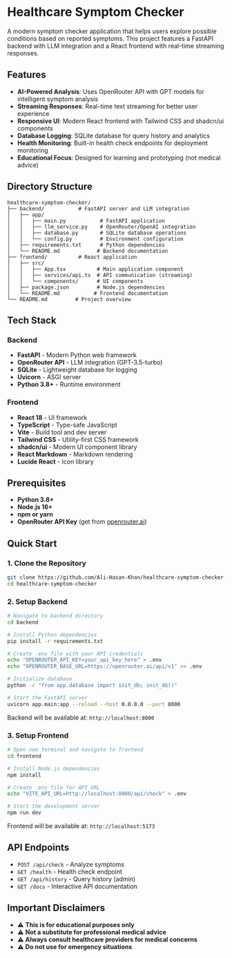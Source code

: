 # Healthcare Symptom Checker

A modern symptom checker application that helps users explore possible conditions based on reported symptoms. This project features a FastAPI backend with LLM integration and a React frontend with real-time streaming responses.

## Features

- **AI-Powered Analysis**: Uses OpenRouter API with GPT models for intelligent symptom analysis
- **Streaming Responses**: Real-time text streaming for better user experience
- **Responsive UI**: Modern React frontend with Tailwind CSS and shadcn/ui components
- **Database Logging**: SQLite database for query history and analytics
- **Health Monitoring**: Built-in health check endpoints for deployment monitoring
- **Educational Focus**: Designed for learning and prototyping (not medical advice)

## Directory Structure

```
healthcare-symptom-checker/
├── backend/           # FastAPI server and LLM integration
│   ├── app/
│   │   ├── main.py           # FastAPI application
│   │   ├── llm_service.py    # OpenRouter/OpenAI integration
│   │   ├── database.py       # SQLite database operations
│   │   └── config.py         # Environment configuration
│   ├── requirements.txt      # Python dependencies
│   └── README.md            # Backend documentation
├── frontend/          # React application
│   ├── src/
│   │   ├── App.tsx          # Main application component
│   │   ├── services/api.ts  # API communication (streaming)
│   │   └── components/      # UI components
│   ├── package.json         # Node.js dependencies
│   └── README.md           # Frontend documentation
└── README.md         # Project overview
```

## Tech Stack

### Backend

- **FastAPI** - Modern Python web framework
- **OpenRouter API** - LLM integration (GPT-3.5-turbo)
- **SQLite** - Lightweight database for logging
- **Uvicorn** - ASGI server
- **Python 3.8+** - Runtime environment

### Frontend

- **React 18** - UI framework
- **TypeScript** - Type-safe JavaScript
- **Vite** - Build tool and dev server
- **Tailwind CSS** - Utility-first CSS framework
- **shadcn/ui** - Modern UI component library
- **React Markdown** - Markdown rendering
- **Lucide React** - Icon library

## Prerequisites

- **Python 3.8+**
- **Node.js 16+**
- **npm or yarn**
- **OpenRouter API Key** (get from [openrouter.ai](https://openrouter.ai))

## Quick Start

### 1. Clone the Repository

```bash
git clone https://github.com/Ali-Hasan-Khan/healthcare-symptom-checker.git
cd healthcare-symptom-checker
```

### 2. Setup Backend

```bash
# Navigate to backend directory
cd backend

# Install Python dependencies
pip install -r requirements.txt

# Create .env file with your API credentials
echo "OPENROUTER_API_KEY=your_api_key_here" > .env
echo "OPENROUTER_BASE_URL=https://openrouter.ai/api/v1" >> .env

# Initialize database
python -c "from app.database import init_db; init_db()"

# Start the FastAPI server
uvicorn app.main:app --reload --host 0.0.0.0 --port 8000
```

Backend will be available at: `http://localhost:8000`

### 3. Setup Frontend

```bash
# Open new terminal and navigate to frontend
cd frontend

# Install Node.js dependencies
npm install

# Create .env file for API URL
echo "VITE_API_URL=http://localhost:8000/api/check" > .env

# Start the development server
npm run dev
```

Frontend will be available at: `http://localhost:5173`

## API Endpoints

- `POST /api/check` - Analyze symptoms 
- `GET /health` - Health check endpoint
- `GET /api/history` - Query history (admin)
- `GET /docs` - Interactive API documentation

## Important Disclaimers

- ⚠️ **This is for educational purposes only**
- ⚠️ **Not a substitute for professional medical advice**
- ⚠️ **Always consult healthcare providers for medical concerns**
- ⚠️ **Do not use for emergency situations**
